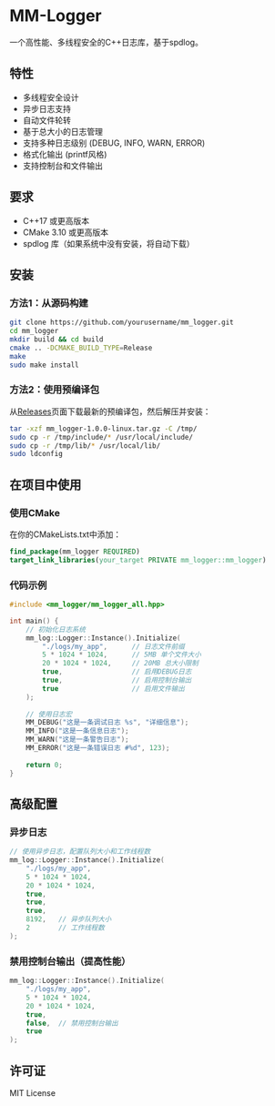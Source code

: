 # MM-Logger

一个高性能、多线程安全的C++日志库，基于spdlog。

## 特性

- 多线程安全设计
- 异步日志支持
- 自动文件轮转
- 基于总大小的日志管理
- 支持多种日志级别 (DEBUG, INFO, WARN, ERROR)
- 格式化输出 (printf风格)
- 支持控制台和文件输出

## 要求

- C++17 或更高版本
- CMake 3.10 或更高版本
- spdlog 库（如果系统中没有安装，将自动下载）

## 安装

### 方法1：从源码构建

```bash
git clone https://github.com/yourusername/mm_logger.git
cd mm_logger
mkdir build && cd build
cmake .. -DCMAKE_BUILD_TYPE=Release
make
sudo make install
```

### 方法2：使用预编译包

从[Releases](https://github.com/yourusername/mm_logger/releases)页面下载最新的预编译包，然后解压并安装：

```bash
tar -xzf mm_logger-1.0.0-linux.tar.gz -C /tmp/
sudo cp -r /tmp/include/* /usr/local/include/
sudo cp -r /tmp/lib/* /usr/local/lib/
sudo ldconfig
```

## 在项目中使用

### 使用CMake

在你的CMakeLists.txt中添加：

```cmake
find_package(mm_logger REQUIRED)
target_link_libraries(your_target PRIVATE mm_logger::mm_logger)
```

### 代码示例

```cpp
#include <mm_logger/mm_logger_all.hpp>

int main() {
    // 初始化日志系统
    mm_log::Logger::Instance().Initialize(
        "./logs/my_app",      // 日志文件前缀
        5 * 1024 * 1024,      // 5MB 单个文件大小
        20 * 1024 * 1024,     // 20MB 总大小限制
        true,                 // 启用DEBUG日志
        true,                 // 启用控制台输出
        true                  // 启用文件输出
    );
    
    // 使用日志宏
    MM_DEBUG("这是一条调试日志 %s", "详细信息");
    MM_INFO("这是一条信息日志");
    MM_WARN("这是一条警告日志");
    MM_ERROR("这是一条错误日志 #%d", 123);
    
    return 0;
}
```

## 高级配置

### 异步日志

```cpp
// 使用异步日志，配置队列大小和工作线程数
mm_log::Logger::Instance().Initialize(
    "./logs/my_app",
    5 * 1024 * 1024,
    20 * 1024 * 1024,
    true,
    true,
    true,
    8192,   // 异步队列大小
    2       // 工作线程数
);
```

### 禁用控制台输出（提高性能）

```cpp
mm_log::Logger::Instance().Initialize(
    "./logs/my_app",
    5 * 1024 * 1024,
    20 * 1024 * 1024,
    true,
    false,  // 禁用控制台输出
    true
);
```

## 许可证

MIT License
